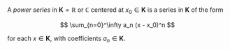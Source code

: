 A *power series* in $\mathbf{K} = \mathbb{R}$ or $\mathbb{C}$ centered at $x_0 \in \mathbf{K}$ is a series in $\mathbf{K}$ of the form

$$
\sum_{n=0}^\infty a_n (x - x_0)^n
$$

for each $x \in \mathbf{K}$, with coefficients $a_n \in \mathbf{K}$.
